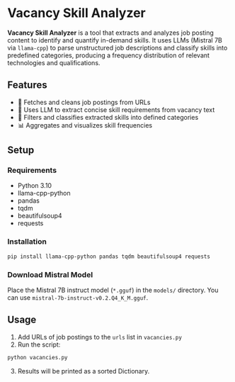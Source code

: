 # Vacancy Skill Analyzer

**Vacancy Skill Analyzer** is a tool that extracts and analyzes job posting content to identify and quantify in-demand skills. It uses LLMs (Mistral 7B via `llama-cpp`) to parse unstructured job descriptions and classify skills into predefined categories, producing a frequency distribution of relevant technologies and qualifications.

## Features

* 🔗 Fetches and cleans job postings from URLs
* 🧠 Uses LLM to extract concise skill requirements from vacancy text
* 🧹 Filters and classifies extracted skills into defined categories
* 📊 Aggregates and visualizes skill frequencies

## Setup

### Requirements

* Python 3.10
* llama-cpp-python
* pandas
* tqdm
* beautifulsoup4
* requests

### Installation

```bash
pip install llama-cpp-python pandas tqdm beautifulsoup4 requests
```

### Download Mistral Model

Place the Mistral 7B instruct model (`*.gguf`) in the `models/` directory. You can use `mistral-7b-instruct-v0.2.Q4_K_M.gguf`.

## Usage

1. Add URLs of job postings to the `urls` list in `vacancies.py`
2. Run the script:

```bash
python vacancies.py
```

3. Results will be printed as a sorted Dictionary.
